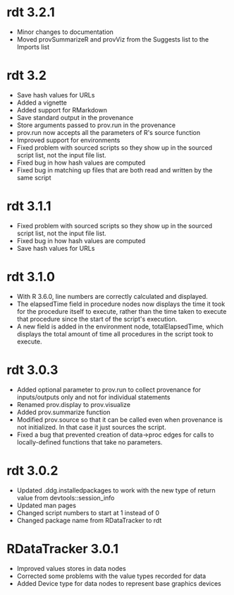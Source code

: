 # rdt 3.2.1

* Minor changes to documentation
* Moved provSummarizeR and provViz from the Suggests list to the Imports list

# rdt 3.2

* Save hash values for URLs
* Added a vignette
* Added support for RMarkdown
* Save standard output in the provenance
* Store arguments passed to prov.run in the provenance
* prov.run now accepts all the parameters of R's source function
* Improved support for environments
* Fixed problem with sourced scripts so they show up in the sourced script list, not the input file list.
* Fixed bug in how hash values are computed
* Fixed bug in matching up files that are both read and written by the same script

# rdt 3.1.1

* Fixed problem with sourced scripts so they show up in the sourced script list, not the input file list.
* Fixed bug in how hash values are computed
* Save hash values for URLs

# rdt 3.1.0

* With R 3.6.0, line numbers are correctly calculated and displayed.
* The elapsedTime field in procedure nodes now displays the time it took for the procedure itself to execute,
rather than the time taken to execute that procedure since the start of the script's execution.
* A new field is added in the environment node, totalElapsedTime, which displays the total amount of time all
procedures in the script took to execute.

# rdt 3.0.3

* Added optional parameter to prov.run to collect provenance for inputs/outputs only
and not for individual statements
* Renamed prov.display to prov.visualize
* Added prov.summarize function
* Modified prov.source so that it can be called even when provenance is not initialized.  In
that case it just sources the script.
* Fixed a bug that prevented creation of data->proc edges for calls to locally-defined 
functions that take no parameters.

# rdt 3.0.2

* Updated .ddg.installedpackages to work with the new type of return value from devtools::session_info
* Updated man pages
* Changed script numbers to start at 1 instead of 0
* Changed package name from RDataTracker to rdt


# RDataTracker 3.0.1

* Improved values stores in data nodes
* Corrected some problems with the value types recorded for data
* Added Device type for data nodes to represent base graphics devices
